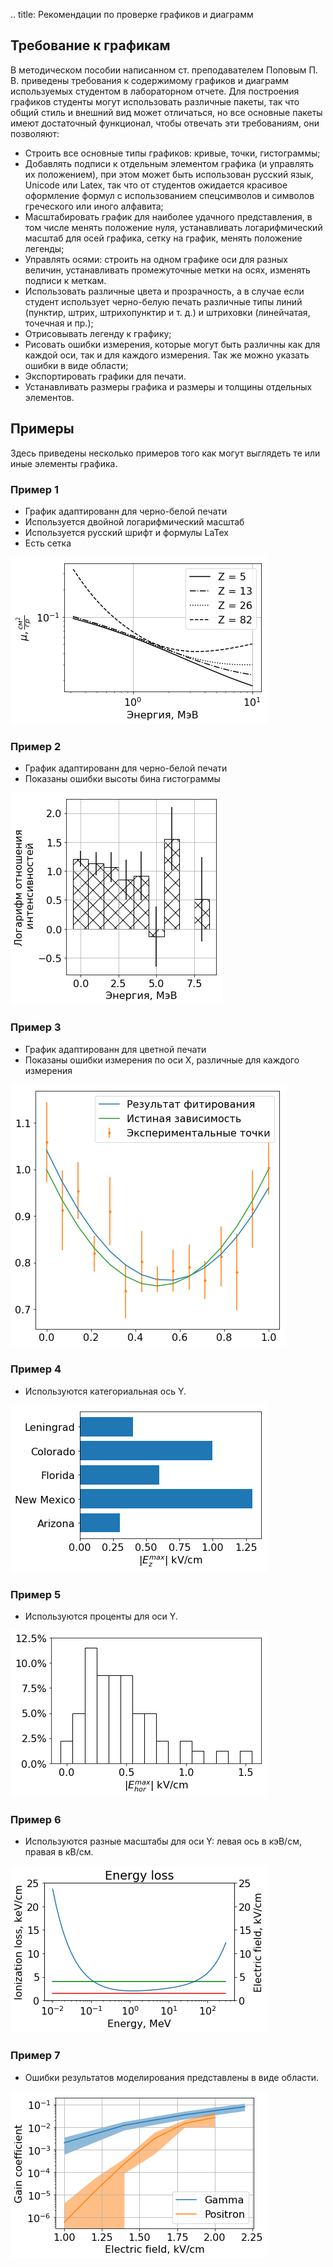 .. title: Рекомендации по проверке графиков и диаграмм

## Требование к графикам

В методическом пособии написанном ст. преподавателем Поповым П. В. приведены требования к содержимому графиков и диаграмм используемых студентом в лабораторном отчете.
Для построения графиков студенты могут использовать различные пакеты, так что общий стиль и внешний вид может отличаться, но все основные пакеты имеют достаточный функционал, чтобы отвечать эти требованиям, они позволяют:

* Строить все основные типы графиков: кривые, точки, гистограммы;
* Добавлять подписи к отдельным элементом графика (и управлять их положением), при этом может быть использован русский язык, Unicode или Latex, так что от студентов ожидается красивое оформление формул с использованием спецсимволов и  символов греческого или иного алфавита;
* Масштабировать график для наиболее удачного представления, в том числе менять положение нуля, устанавливать логарифмический масштаб для осей графика,  сетку на график, менять положение легенды;
* Управлять осями: строить на одном графике оси для разных величин, устанавливать промежуточные метки на осях, изменять подписи к меткам.
* Использовать различные цвета и прозрачность, а в случае если студент использует черно-белую печать различные типы линий (пунктир, штрих, штрихопунктир и т. д.) и штриховки (линейчатая, точечная и пр.);
* Отрисовывать легенду к графику;
* Рисовать ошибки измерения, которые могут быть различны как для каждой оси, так и для каждого измерения. Так же можно указать ошибки в виде области;
* Экспортировать графики для печати.
* Устанавливать размеры графика и размеры и толщины отдельных элементов.

## Примеры

Здесь приведены несколько примеров того как могут выглядеть те или иные элементы графика.

### Пример 1

* График адаптированн для черно-белой печати
* Используется двойной логарифмический масштаб
* Используется русский шрифт и формулы LaTex
* Есть сетка

![Пример 1](/images/TeacherEdition/example_01.png)

### Пример 2

* График адаптированн для черно-белой печати
* Показаны ошибки высоты бина гистограммы

![Пример 2](/images/TeacherEdition/example_02.png)

### Пример 3

* График адаптированн для цветной печати
* Показаны ошибки измерения по оси X, различные для каждого измерения

![Пример 3](/images/TeacherEdition/example_03.png)

### Пример 4

* Используются категориальная ось Y.

![Пример 4](/images/TeacherEdition/example_04.png)

### Пример 5

* Используются проценты для оси Y.

![Пример 5](/images/TeacherEdition/example_05.png)

### Пример 6

* Используются разные масштабы для оси Y: левая ось в кэВ/см, правая в кВ/см.

![Пример 6](/images/TeacherEdition/example_06.png)

### Пример 7

* Ошибки результатов моделирования представлены в виде области.

![Пример 7](/images/TeacherEdition/example_07.png)
